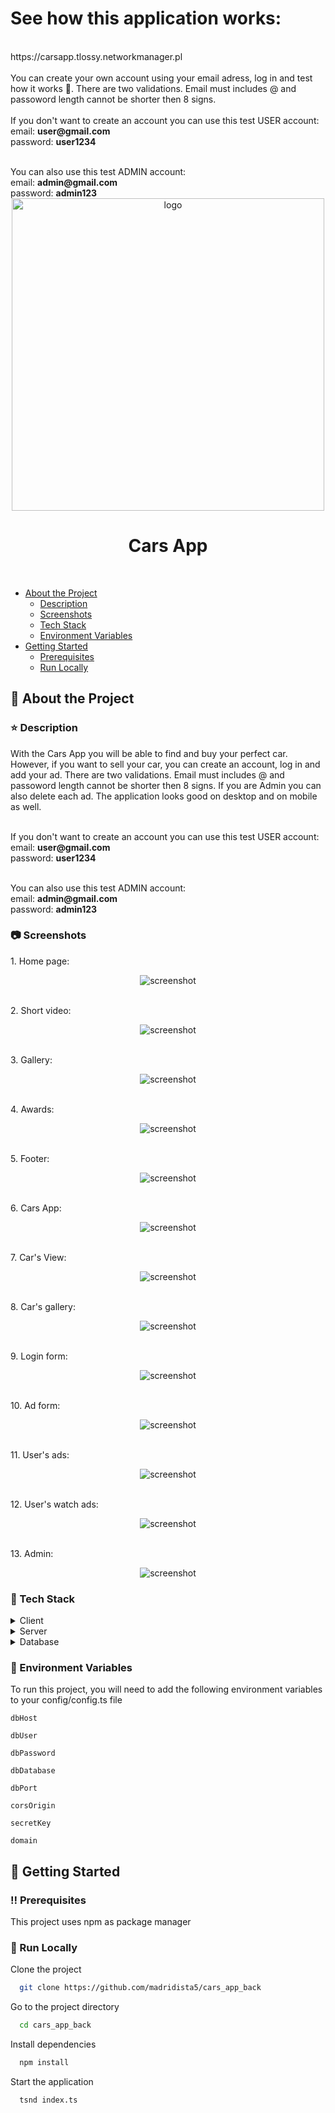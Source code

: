 <h1>See how this application works:</h1>
<br>
https://carsapp.tlossy.networkmanager.pl
<br>
<br>
You can create your own account using your email adress, log in and test how it works 🙂. There are two validations. Email must includes @ and passoword length cannot be shorter then 8 signs.
<br>
<br>
If you don't want to create an account you can use this test USER account:
<br>
email: <b>user@gmail.com</b>
<br>
password: <b>user1234</b></p>
<br>
You can also use this test ADMIN account:
<br>
email: <b>admin@gmail.com</b>
<br>
password: <b>admin123</b>
<br>

<div align="center">

<img src="https://github.com/madridista5/madridista5/blob/main/cars_app.gif" alt="logo" width="500" height="auto" />
  <h1>Cars App</h1>
</div>

<br />

- [About the Project](#star2-about-the-project)
  * [Description](#star-description)
  * [Screenshots](#camera-screenshots)
  * [Tech Stack](#space_invader-tech-stack)
  * [Environment Variables](#key-environment-variables)
- [Getting Started](#toolbox-getting-started)
  * [Prerequisites](#bangbang-prerequisites)
  * [Run Locally](#running-run-locally)

  

<!-- About the Project -->
## :star2: About the Project

<!-- Description -->
### :star: Description
<p>With the Cars App you will be able to find and buy your perfect car. However, if you want to sell your car, you can create an account, log in and add your ad. There are two validations. Email must includes @ and passoword length cannot be shorter then 8 signs. If you are Admin you can also delete each ad. The application looks good on desktop and on mobile as well.</p>

<br>
If you don't want to create an account you can use this test USER account:
<br>
email: <b>user@gmail.com</b>
<br>
password: <b>user1234</b></p>
<br>
You can also use this test ADMIN account:
<br>
email: <b>admin@gmail.com</b>
<br>
password: <b>admin123</b>
<br>


<!-- Screenshots -->
### :camera: Screenshots

<p>1. Home page:</p>
<div align="center"> 
  <img src="https://github.com/madridista5/cars_app_front/blob/main/screenshots/1.png" alt="screenshot" />
</div>

<br>
<p>2. Short video:</p>
<div align="center"> 
  <img src="https://github.com/madridista5/cars_app_front/blob/main/screenshots/2.png" alt="screenshot" />
</div>

<br>
<p>3. Gallery:</p>
<div align="center"> 
  <img src="https://github.com/madridista5/cars_app_front/blob/main/screenshots/3.png" alt="screenshot" />
</div>

<br>
<p>4. Awards:</p>
<div align="center"> 
  <img src="https://github.com/madridista5/cars_app_front/blob/main/screenshots/4.png" alt="screenshot" />
</div>

<br>
<p>5. Footer:</p>
<div align="center"> 
  <img src="https://github.com/madridista5/cars_app_front/blob/main/screenshots/5.png" alt="screenshot" />
</div>

<br>
<p>6. Cars App:</p>
<div align="center"> 
  <img src="https://github.com/madridista5/cars_app_front/blob/main/screenshots/6.png" alt="screenshot" />
</div>

<br>
<p>7. Car's View:</p>
<div align="center"> 
  <img src="https://github.com/madridista5/cars_app_front/blob/main/screenshots/7.png" alt="screenshot" />
</div>

<br>
<p>8. Car's gallery:</p>
<div align="center"> 
  <img src="https://github.com/madridista5/cars_app_front/blob/main/screenshots/8.png" alt="screenshot" />
</div>

<br>
<p>9. Login form:</p>
<div align="center"> 
  <img src="https://github.com/madridista5/cars_app_front/blob/main/screenshots/9.png" alt="screenshot" />
</div>

<br>
<p>10. Ad form:</p>
<div align="center"> 
  <img src="https://github.com/madridista5/cars_app_front/blob/main/screenshots/10.png" alt="screenshot" />
</div>

<br>
<p>11. User's ads:</p>
<div align="center"> 
  <img src="https://github.com/madridista5/cars_app_front/blob/main/screenshots/11.png" alt="screenshot" />
</div>

<br>
<p>12. User's watch ads:</p>
<div align="center"> 
  <img src="https://github.com/madridista5/cars_app_front/blob/main/screenshots/12.png" alt="screenshot" />
</div>

<br>
<p>13. Admin:</p>
<div align="center"> 
  <img src="https://github.com/madridista5/cars_app_front/blob/main/screenshots/13.png" alt="screenshot" />
</div>

<!-- TechStack -->
### :space_invader: Tech Stack

<details>
  <summary>Client</summary>
  <ul>
    <li><a href="https://www.typescriptlang.org/">Typescript</a></li>
    <li><a href="https://reactjs.org/">React.js</a></li>
  </ul>
</details>

<details>
  <summary>Server</summary>
  <ul>
    <li><a href="https://www.typescriptlang.org/">Typescript</a></li>
    <li><a href="https://expressjs.com">Express.js</a></li>  
    <li><a href="https://nodejs.org/en/">Node.js</a></li>
  </ul>
</details>

<details>
<summary>Database</summary>
  <ul>
    <li><a href="https://www.mysql.com">MySQL</a></li>  
  </ul>
</details>

<!-- Env Variables -->
### :key: Environment Variables

To run this project, you will need to add the following environment variables to your config/config.ts file

`dbHost`

`dbUser`

`dbPassword`

`dbDatabase`

`dbPort`

`corsOrigin`

`secretKey`

`domain`

<!-- Getting Started -->
## 	:toolbox: Getting Started

<!-- Prerequisites -->
### :bangbang: Prerequisites

This project uses npm as package manager


<!-- Run Locally -->
### :running: Run Locally

Clone the project

```bash
  git clone https://github.com/madridista5/cars_app_back
```

Go to the project directory

```bash
  cd cars_app_back
```

Install dependencies

```bash
  npm install
```

Start the application

```bash
  tsnd index.ts
```

